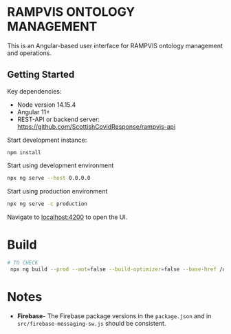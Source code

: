# RAMPVIS ONTOLOGY MANAGEMENT

This is an Angular-based user interface for RAMPVIS ontology management and operations.

## Getting Started

Key dependencies:

- Node version 14.15.4
- Angular 11+
- REST-API or backend server: https://github.com/ScottishCovidResponse/rampvis-api

Start development instance:
```
npm install
```

Start using development environment 

```bash
npx ng serve --host 0.0.0.0

```

Start using production environment 

```bash
npx ng serve -c production
```

Navigate to [localhost:4200](localhost:4200) to open the UI.


# Build

```bash
# TO CHECK
 npx ng build --prod --aot=false --build-optimizer=false --base-href /onto
```

# Notes

- **Firebase**- The Firebase package versions in the `package.json` and in `src/firebase-messaging-sw.js` should be consistent.
